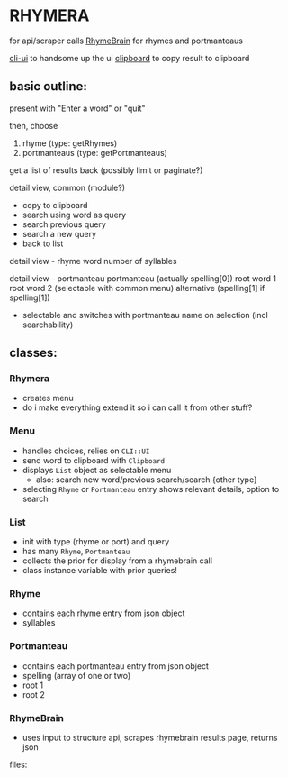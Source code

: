 RHYMERA
===
 for api/scraper calls
[RhymeBrain](https://rhymebrain.com) for rhymes and portmanteaus

[cli-ui](https://github.com/shopify/cli-ui) to handsome up the ui
[clipboard](https://github.com/janlelis/clipboard) to copy result to clipboard

## basic outline:

present with
"Enter a word"
or "quit"

then, choose
1) rhyme
(type: getRhymes)
2) portmanteaus
(type: getPortmanteaus)

get a list of results back (possibly limit or paginate?)


detail view, common (module?)
- copy to clipboard
- search using word as query
- search previous query
- search a new query 
- back to list

detail view - rhyme
word
number of syllables

detail view - portmanteau
portmanteau (actually spelling[0])
root word 1
root word 2 (selectable with common menu)
alternative (spelling[1] if spelling[1])
 - selectable and switches with portmanteau name on selection (incl searchability)

## classes:

### Rhymera
- creates menu
- do i make everything extend it so i can call it from other stuff?

### Menu
- handles choices, relies on `CLI::UI`
- send word to clipboard with `Clipboard`
- displays `List` object as selectable menu
    - also: search new word/previous search/search {other type}
- selecting `Rhyme` or `Portmanteau` entry shows relevant details, option to search

### List
- init with type (rhyme or port) and query
- has many `Rhyme`, `Portmanteau`
- collects the prior for display from a rhymebrain call
- class instance variable with prior queries!

### Rhyme
- contains each rhyme entry from json object
- syllables

### Portmanteau
- contains each portmanteau entry from json object
- spelling (array of one or two)
- root 1
- root 2

### RhymeBrain
- uses input to structure api, scrapes rhymebrain results page, returns json

files:

